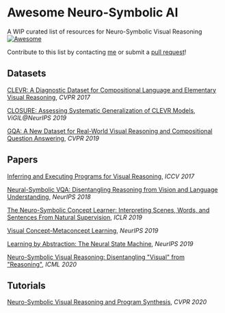 # Awesome Neuro-Symbolic AI
A WIP curated list of resources for Neuro-Symbolic Visual Reasoning [![Awesome](https://awesome.re/badge-flat2.svg)](https://awesome.re)

Contribute to this list by contacting [me](https://anisha2102.github.io/) or submit a [pull request](https://github.com/anisha2102/awesome-neuro-symbolic-ai/pulls)!

## Datasets

[CLEVR: A Diagnostic Dataset for Compositional Language and Elementary Visual Reasoning](https://arxiv.org/abs/1612.06890), _CVPR 2017_

[CLOSURE: Assessing Systematic Generalization of CLEVR Models](https://arxiv.org/abs/1912.05783), _ViGIL@NeurIPS 2019_

[GQA: A New Dataset for Real-World Visual Reasoning and Compositional Question Answering](https://arxiv.org/abs/1902.09506), _CVPR 2019_


## Papers

[Inferring and Executing Programs for Visual Reasoning](https://arxiv.org/abs/1705.03633), _ICCV 2017_

[Neural-Symbolic VQA: Disentangling Reasoning from Vision and Language Understanding](https://arxiv.org/abs/1810.02338), _NeurIPS 2018_

[The Neuro-Symbolic Concept Learner: Interpreting Scenes, Words, and Sentences From Natural Supervision](https://arxiv.org/abs/1904.12584), _ICLR 2019_

[Visual Concept-Metaconcept Learning](https://arxiv.org/abs/2002.01464), _NeurIPS 2019_

[Learning by Abstraction: The Neural State Machine](https://arxiv.org/abs/1907.03950), _NeurIPS 2019_

[Neuro-Symbolic Visual Reasoning: Disentangling "Visual" from "Reasoning"](https://arxiv.org/abs/2006.11524), _ICML 2020_


## Tutorials

[Neuro-Symbolic Visual Reasoning and Program Synthesis](http://nscv.csail.mit.edu/), _CVPR 2020_
